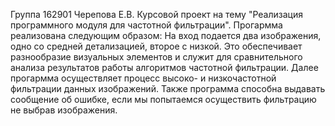 Группа 162901 Черепова Е.В. Курсовой проект на тему "Реализация программного модуля для частотной фильтрации". Прогармма реализована следующим образом: 
На вход подается два изображения, одно со средней детализацией, второе с низкой. Это обеспечивает разнообразие визуальных элементов и служит для сравнительного анализа результатов работы алгоритмов частотной фильтрации. Далее прогармма осуществляет процесс высоко- и низкочастотной фильтрации данных изображений. Также программа способна выдавать сообщение об ошибке, если мы попытаемся осуществить фильтрацию не выбрав изображения.
